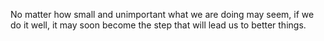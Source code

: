 No matter how small and unimportant what we are doing may seem, if we do it well, it may soon become the step that will lead us to better things.
